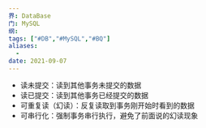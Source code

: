 ```yaml
---
界: DataBase
门: MySQL
纲: 
tags: ["#DB","#MySQL","#BQ"]
aliases:
  - 
date: 2021-09-07
---
```


-   读未提交：读到其他事务未提交的数据
-   读已提交：读到其他事务已经提交的数据
-   可重复读（幻读）：反复读取到事务刚开始时看到的数据
-   可串行化：强制事务串行执行，避免了前面说的幻读现象